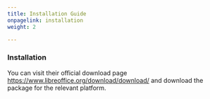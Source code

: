 ```yaml
---
title: Installation Guide
onpagelink: installation
weight: 2

---
```


### **Installation**

You can visit their official download page https://www.libreoffice.org/download/download/ and download the package for the relevant platform.

